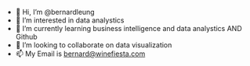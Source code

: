 - 👋 Hi, I’m @bernardleung
- 👀 I’m interested in data analystics 
- 🌱 I’m currently learning business intelligence and data analystics AND Github
- 💞️ I’m looking to collaborate on data visualization
- 📫 My Email is bernard@winefiesta.com

<!---
bernardleung/bernardleung is a ✨ special ✨ repository because its `README.md` (this file) appears on your GitHub profile.
You can click the Preview link to take a look at your changes.
--->
